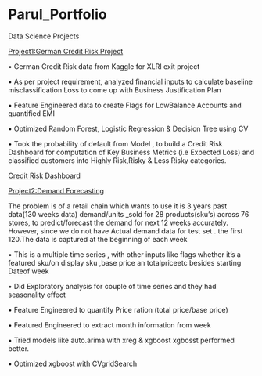 # Parul_Portfolio
Data Science Projects

[Project1:German Credit Risk Project ](https://github.com/ps1608/ps_2019/edit/master/XlriExitProject_GermanCreditRisk)

•	German Credit Risk data from Kaggle for XLRI exit project

•	As per project requirement, analyzed financial inputs to calculate baseline misclassification Loss to come up with Business Justification Plan

•	Feature Engineered data to create Flags for LowBalance Accounts and quantified EMI 

•	Optimized Random Forest, Logistic Regression & Decision Tree using CV 

•	Took the probability of default from Model , to build a Credit Risk Dashboard for computation of Key Business Metrics (i.e Expected Loss) and classified customers into Highly Risk,Risky & Less Risky categories.

[Credit Risk Dashboard](https://public.tableau.com/profile/psald2415#!/vizhome/GermanCreditRisk_Dashboard/CreditRiskDashboard)

[](https://github.com/ps1608/Parul_Portfolio/images/RiskvsCredit.png)

[](https://github.com/ps1608/Parul_Portfolio/images/LogisticRegressionCostFunction.png)



[Project2:Demand Forecasting](https://github.com/ps1608/ps_2019/tree/master/DemandForecast)

The problem is of a retail chain which wants to use it is 3 years past data(130 weeks data)
demand/units _sold for 28 products(sku’s) across 76 stores, to predict/forecast the demand for next 
12 weeks accurately. However, since we do not have Actual demand data for test set . the first 120.The data is captured at the beginning of each week

•	This is a multiple time series , with other inputs like flags whether it’s a featured sku/on display sku ,base price an totalpriceetc besides starting Dateof week

•	Did Exploratory analysis for couple of time series and they had seasonality effect

•	Feature Engineered  to quantify Price ration (total price/base price)

•	Featured Engineered to extract month information from week

•	Tried models like auto.arima with xreg & xgboost  xgbosst performed better.

•	Optimized xgboost  with CVgridSearch                  

[](https://github.com/ps1608/Parul_Portfolio/images/dfcor.png)



